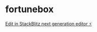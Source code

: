# fortunebox

[Edit in StackBlitz next generation editor ⚡️](https://stackblitz.com/~/github.com/mastansk3012/fortunebox)